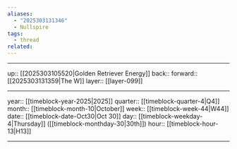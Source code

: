 ```yaml
---
aliases:
  - "2025303131346"
  - Nullspire
tags:
  - thread
related:
---
```




***

up:: [[2025303105520|Golden Retriever Energy]]
back:: 
forward:: [[2025303131359|The W]]
layer:: [[layer-099]]

***

year:: [[timeblock-year-2025|2025]]
quarter:: [[timeblock-quarter-4|Q4]]
month:: [[timeblock-month-10|October]]
week:: [[timeblock-week-44|W44]]
date:: [[timeblock-date-Oct30|Oct 30]]
day:: [[timeblock-weekday-4|Thursday]] ([[timeblock-monthday-30|30th]])
hour:: [[timeblock-hour-13|H13]]

***
